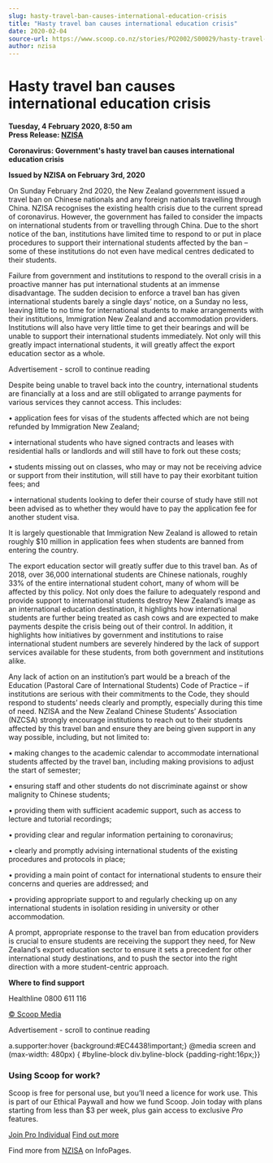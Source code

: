 ```yaml
---
slug: hasty-travel-ban-causes-international-education-crisis
title: "Hasty travel ban causes international education crisis"
date: 2020-02-04
source-url: https://www.scoop.co.nz/stories/PO2002/S00029/hasty-travel-ban-causes-international-education-crisis.htm
author: nzisa
---
```

Hasty travel ban causes international education crisis
======================================================

**Tuesday, 4 February 2020, 8:50 am**  
**Press Release: [NZISA](https://info.scoop.co.nz/NZISA)**

  
**Coronavirus: Government's hasty travel ban causes international education crisis**  

  
**Issued by NZISA on February 3rd, 2020**  

On Sunday February 2nd 2020, the New Zealand government issued a travel ban on Chinese nationals and any foreign nationals travelling through China. NZISA recognises the existing health crisis due to the current spread of coronavirus. However, the government has failed to consider the impacts on international students from or travelling through China. Due to the short notice of the ban, institutions have limited time to respond to or put in place procedures to support their international students affected by the ban – some of these institutions do not even have medical centres dedicated to their students.

Failure from government and institutions to respond to the overall crisis in a proactive manner has put international students at an immense disadvantage. The sudden decision to enforce a travel ban has given international students barely a single days’ notice, on a Sunday no less, leaving little to no time for international students to make arrangements with their institutions, Immigration New Zealand and accommodation providers. Institutions will also have very little time to get their bearings and will be unable to support their international students immediately. Not only will this greatly impact international students, it will greatly affect the export education sector as a whole.

Advertisement - scroll to continue reading





Despite being unable to travel back into the country, international students are financially at a loss and are still obligated to arrange payments for various services they cannot access. This includes:

• application fees for visas of the students affected which are not being refunded by Immigration New Zealand;

• international students who have signed contracts and leases with residential halls or landlords and will still have to fork out these costs;

• students missing out on classes, who may or may not be receiving advice or support from their institution, will still have to pay their exorbitant tuition fees; and

• international students looking to defer their course of study have still not been advised as to whether they would have to pay the application fee for another student visa.

It is largely questionable that Immigration New Zealand is allowed to retain roughly $10 million in application fees when students are banned from entering the country.

The export education sector will greatly suffer due to this travel ban. As of 2018, over 36,000 international students are Chinese nationals, roughly 33% of the entire international student cohort, many of whom will be affected by this policy. Not only does the failure to adequately respond and provide support to international students destroy New Zealand’s image as an international education destination, it highlights how international students are further being treated as cash cows and are expected to make payments despite the crisis being out of their control. In addition, it highlights how initiatives by government and institutions to raise international student numbers are severely hindered by the lack of support services available for these students, from both government and institutions alike.

Any lack of action on an institution’s part would be a breach of the Education (Pastoral Care of International Students) Code of Practice – if institutions are serious with their commitments to the Code, they should respond to students’ needs clearly and promptly, especially during this time of need. NZISA and the New Zealand Chinese Students’ Association (NZCSA) strongly encourage institutions to reach out to their students affected by this travel ban and ensure they are being given support in any way possible, including, but not limited to:

• making changes to the academic calendar to accommodate international students affected by the travel ban, including making provisions to adjust the start of semester;

• ensuring staff and other students do not discriminate against or show malignity to Chinese students;

• providing them with sufficient academic support, such as access to lecture and tutorial recordings;

• providing clear and regular information pertaining to coronavirus;

• clearly and promptly advising international students of the existing procedures and protocols in place;

• providing a main point of contact for international students to ensure their concerns and queries are addressed; and

• providing appropriate support to and regularly checking up on any international students in isolation residing in university or other accommodation.

A prompt, appropriate response to the travel ban from education providers is crucial to ensure students are receiving the support they need, for New Zealand’s export education sector to ensure it sets a precedent for other international study destinations, and to push the sector into the right direction with a more student-centric approach.

**Where to find support**

Healthline 0800 611 116

[© Scoop Media](http://www.scoop.co.nz/about/terms.html)  

Advertisement - scroll to continue reading



a.supporter:hover {background:#EC4438!important;} @media screen and (max-width: 480px) { #byline-block div.byline-block {padding-right:16px;}}

### Using Scoop for work?

Scoop is free for personal use, but you’ll need a licence for work use. This is part of our Ethical Paywall and how we fund Scoop. Join today with plans starting from less than $3 per week, plus gain access to exclusive _Pro_ features.  
  
[Join Pro Individual](https://pro.scoop.co.nz/Individual/?from=ProIn24) [Find out more](https://pro.scoop.co.nz/using-scoop-for-work/?from=ProIn24)

Find more from [NZISA](https://info.scoop.co.nz/NZISA) on InfoPages.